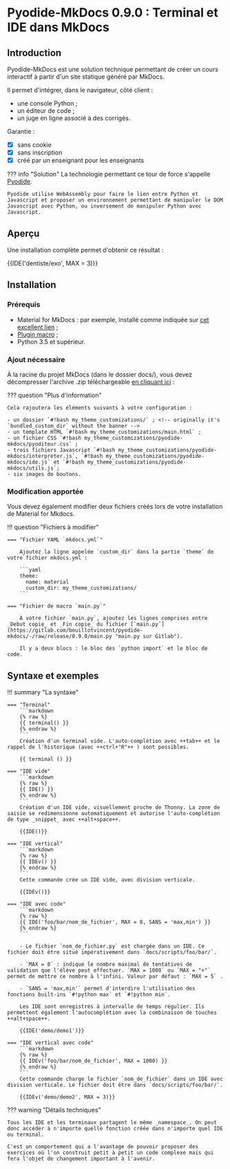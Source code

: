 # Pyodide-MkDocs 0.9.0 : Terminal et IDE dans MkDocs

## Introduction

Pyodide-MkDocs est une solution technique permettant de créer un cours interactif à partir d'un site statique généré par MkDocs. 

Il permet d'intégrer, dans le navigateur, côté client :

- une console Python ;
- un éditeur de code ;
- un juge en ligne associé à des corrigés.

Garantie :

- [x] sans cookie
- [x] sans inscription
- [x] créé par un enseignant pour les enseignants

??? info "Solution"
    La technologie permettant ce tour de force s'appelle [Pyodide](https://pyodide.org/en/stable/ "Pyodide, Python with the scientific stack, compiled to WebAssembly").
    
    Pyodide utilise WebAssembly pour faire le lien entre Python et Javascript et proposer un environnement permettant de manipuler le DOM Javascript avec Python, ou inversement de manipuler Python avec Javascript.

## Aperçu

Une installation complète permet d'obtenir ce résultat :

{{IDE('dentiste/exo', MAX = 3)}}

<!--## Démarrage rapide

Vous ne connaissez rien à MkDocs et vous souhaitez vous y mettre ? Des mots comme `yaml`, `javascript`, `Pyodide` ou templates `Jinja` vous font peur ? 

Commencez en douceur en partant d'un repo MkDocs aux dernières normes en vigueur : clonez le [répertoire Git](https://gitlab.com/ens-fr/exp2) !-->

## Installation

### Prérequis

- Material for MkDocs : par exemple, installé comme indiquée sur [cet excellent lien](https://ens-fr.gitlab.io/mkdocs/) ;
- [Plugin macro](https://mkdocs-macros-plugin.readthedocs.io/en/latest/) ;
- Python 3.5 et supérieur.

### Ajout nécessaire

À la racine du projet MkDocs (dans le dossier docs/), vous devez décompresser l'archive .zip téléchargeable [en cliquant ici](my_theme_customizations.zip) :

??? question "Plus d'information"

    Cela rajoutera les éléments suivants à votre configuration :

    - un dossier `#!bash my_theme_customizations/` ; <!-- originally it's `bundled_custom_dir` without the banner -->
    - un template HTML `#!bash my_theme_customizations/main.html` ;
    - un fichier CSS `#!bash my_theme_customizations/pyodide-mkdocs/pyoditeur.css` ;
    - trois fichiers Javascript `#!bash my_theme_customizations/pyodide-mkdocs/interpreter.js`, `#!bash my_theme_customizations/pyodide-mkdocs/ide.js` et `#!bash my_theme_customizations/pyodide-mkdocs/utils.js`;
    - six images de boutons.

### Modification apportée

Vous devez également modifier deux fichiers créés lors de votre installation de Material for Mkdocs.

!!! question  "Fichiers à modifier"

    === "Fichier YAML `mkdocs.yml`"

        Ajoutez la ligne appelée `custom_dir` dans la partie `theme` de votre fichier mkdocs.yml :

        ```yaml
        theme:
          name: material
          custom_dir: my_theme_customizations/
        ```

    === "Fichier de macro `main.py`"

        À votre fichier `main.py`, ajoutez les lignes comprises entre _Debut copie_ et _Fin copie_ du fichier [`main.py`](https://gitlab.com/bouillotvincent/pyodide-mkdocs/-/raw/release/0.9.0/main.py "main.py sur Gitlab"). 

        Il y a deux blocs : le bloc des `python import` et le bloc de code.

## Syntaxe et exemples

!!! summary "La syntaxe"

    === "Terminal"
        ```markdown
        {% raw %}
        {{ terminal() }}
        {% endraw %}
        ```
        Création d'un terminal vide. L'auto-complétion avec ++tab++ et le rappel de l'historique (avec ++ctrl+"R"++ ) sont possibles.

        {{ terminal () }}

    === "IDE vide"
        ```markdown
        {% raw %}
        {{ IDE() }}
        {% endraw %}
        ```
        Création d'un IDE vide, visuellement proche de Thonny. La zone de saisie se redimensionne automatiquement et autorise l'auto-complétion de type _snippet_ avec ++alt+space++.

        {{IDE()}}

    === "IDE vertical"
        ```markdown
        {% raw %}
        {{ IDEv() }}
        {% endraw %}
        ```
        Cette commande crée un IDE vide, avec division verticale. 

        {{IDEv()}}

    === "IDE avec code"
        ```markdown
        {% raw %}
        {{ IDE('foo/bar/nom_de_fichier', MAX = 8, SANS = 'max,min') }}
        {% endraw %}
        ```
        
        - Le fichier `nom_de_fichier.py` est chargée dans un IDE. Ce fichier doit être situé impérativement dans `docs/scripts/foo/bar/`. 
    
        - `MAX = 8` : indique le nombre maximal de tentatives de validation que l'élève peut effectuer. `MAX = 1000` ou `MAX = "+"` permet de mettre ce nombre à l'infini. Valeur par défaut : `MAX = 5` .

        - `SANS = 'max,min'` permet d'interdire l'utilisation des fonctions built-ins `#!python max` et `#!python min`.

        Les IDE sont enregistrés à intervalle de temps régulier. Ils permettent également l'autocomplétion avec la combinaison de touches ++alt+space++.

        {{IDE('demo/demo1')}}

    === "IDE vertical avec code"
        ```markdown
        {% raw %}
        {{ IDEv('foo/bar/nom_de_fichier', MAX = 1000) }}
        {% endraw %}
        ```
        Cette commande charge le fichier `nom_de_fichier` dans un IDE avec division verticale. Le fichier doit être dans `docs/scripts/foo/bar/`.       

        {{IDEv('demo/demo2', MAX = 3)}}
 

??? warning "Détails techniques"

    Tous les IDE et les terminaux partagent le même _namespace_. On peut donc accéder à n'importe quelle fonction créée dans n'importe quel IDE ou terminal. 
    
    C'est un comportement qui a l'avantage de pouvoir proposer des exercices où l'on construit petit à petit un code complexe mais qui fera l'objet de changement important à l'avenir.
